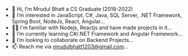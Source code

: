 - 👋 Hi, I’m Mrudul Bhatt a CS Graduate (2018-2022)
- 👀 I’m interested in JavaScript, C#, Java, SQL Server, .NET Framework, Spring Boot, NodeJs, React, Angular...
- 👨‍💻 I'm familiar with Nodejs, Reactjs and have made projects in it... 
- 🌱 I’m currently learning C#/.NET Framework and Angular Framework...
- 💞️ I’m looking to collaborate on Backend Projects...
- 📫 Reach me via mrudulbhatt1203@gmail.com...

<!---
Mrudul-Bhatt/Mrudul-Bhatt is a ✨ special ✨ repository because its `README.md` (this file) appears on your GitHub profile.
You can click the Preview link to take a look at your changes.
--->
